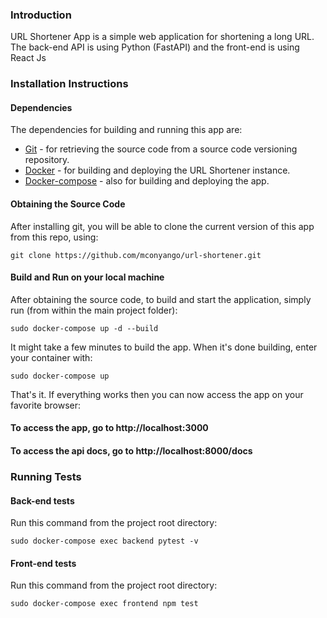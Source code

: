 ### Introduction
URL Shortener App is a simple web application for shortening a long URL. The back-end API is using Python (FastAPI) and the front-end is using React Js

### Installation Instructions
#### Dependencies
The dependencies for building and running this app are:
* [Git](https://git-scm.com/book/en/v2/Getting-Started-Installing-Git) - for retrieving the source code from a source code versioning repository.
* [Docker](https://docs.docker.com/install/linux/docker-ce/ubuntu/) - for building and deploying the URL Shortener instance.
* [Docker-compose](https://docs.docker.com/compose/install/) - also for building and deploying the app.
 
#### Obtaining the Source Code
After installing git, you will be able to clone the current version of this app from this repo, using:

```
git clone https://github.com/mconyango/url-shortener.git
```
#### Build and Run on your local machine
After obtaining the source code, to build and start the application, simply run (from within the main project folder):
```
sudo docker-compose up -d --build
```
It might take a few minutes to build the app. When it's done building, enter your container with:
```
sudo docker-compose up
```

That's it. If everything works then you can now access the app on your favorite browser:

#### To access the app, go to http://localhost:3000
#### To access the api docs, go to http://localhost:8000/docs
### Running Tests
#### Back-end tests
Run this command from the project root directory:
   ```
   sudo docker-compose exec backend pytest -v
   ```
#### Front-end tests
Run this command from the project root directory:
  ```
  sudo docker-compose exec frontend npm test
  ```